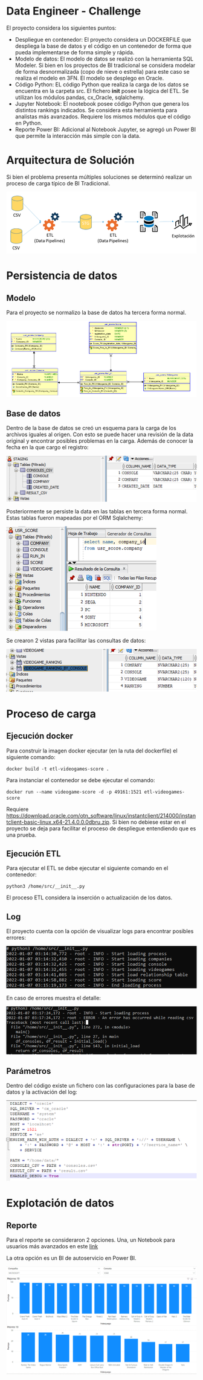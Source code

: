 # Data Engineer - Challenge
El proyecto considera los siguientes puntos:
- Despliegue en contenedor: El proyecto considera un DOCKERFILE que despliega la base de datos y el código en un contenedor de forma que pueda implementarse de forma simple y rápida.
- Modelo de datos: El modelo de datos se realizó con la herramienta SQL Modeler. Si bien en los proyectos de BI tradicional se considera modelar de forma desnormalizada (copo de nieve o estrella) para este caso se realiza el modelo en 3FN. El modelo se desplego en Oracle.
- Código Python: EL código Python que realiza la carga de los datos se encuentra en la carpeta src. El fichero __init__ posee la lógica del ETL. Se utilizan los módulos pandas, cx_Oracle, sqlalchemy.
- Jupyter Notebook: El nootebook posee código Python que genera los distintos rankings indicados. Se considera esta herramienta para analistas más avanzados. Requiere los mismos módulos que el código en Python.
- Reporte Power BI: Adicional al Notebook Jupyter, se agregó un Power BI que permite la interacción más simple con la data.

# Arquitectura de Solución
Si bien el problema presenta múltiples soluciones se determinó realizar un proceso de carga típico de BI Tradicional.

![Arquitectura](images/Arquitectura.PNG) 

# Persistencia de datos 
## Modelo
Para el proyecto se normalizo la base de datos ha tercera forma normal. 

![Modelo](images/RelationalModel.PNG) 

## Base de datos
Dentro de la base de datos se creó un esquema para la carga de los archivos iguales al origen. Con esto se puede hacer una revisión de la data original y encontrar posibles problemas en la carga. Además de conocer la fecha en la que cargo el registro:

![Staging](images/Staging.PNG) 

Posteriormente se persiste la data en las tablas en tercera forma normal. Estas tablas fueron mapeadas por el ORM Sqlalchemy:

![3FN](images/Tables3fn.PNG) 

Se crearon 2 vistas para facilitar las consultas de datos:

![3FN](images/Vistas.PNG) 

# Proceso de carga
## Ejecución docker
Para construir la imagen docker ejecutar (en la ruta del dockerfile) el siguiente comando:
```
docker build -t etl-videogames-score .
```

Para instanciar el contenedor se debe ejecutar el comando:
```
docker run --name videogame-score -d -p 49161:1521 etl-videogames-score
```
Requiere https://download.oracle.com/otn_software/linux/instantclient/214000/instantclient-basic-linux.x64-21.4.0.0.0dbru.zip. Si bien no debiese estar en el proyecto se deja para facilitar el proceso de despliegue entendiendo que es una prueba.

## Ejecución ETL
Para ejecutar el ETL se debe ejecutar el siguiente comando en el contenedor:
```
python3 /home/src/__init__.py
```

El proceso ETL considera la inserción o actualización de los datos.

## Log
El proyecto cuenta con la opción de visualizar logs para encontrar posibles errores:

![Log](images/Log.PNG) 

En caso de errores muestra el detalle:

![Log Error](images/LogError.PNG) 

## Parámetros
Dentro del código existe un fichero con las configuraciones para la base de datos y la activación del log:

![Parámetros](images/Params.PNG) 

# Explotación de datos
## Reporte
Para el reporte se consideraron 2 opciones. Una, un Notebook para usuarios más avanzados en este [link](https://github.com/user/repo/blob/branch/other_file.md)

La otra opción es un BI de autoservicio en Power BI.

![Power BI](images/PBI.PNG) 
